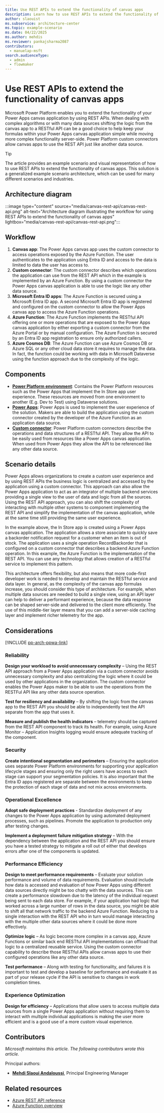 ```yaml
---
title: Use REST APIs to extend the functionality of canvas apps
description: Learn how to use REST APIs to extend the functionality of canvas apps
author: slaouist
ms.subservice: architecture-center
ms.topic: example-scenario
ms.date: 04/22/2025
ms.author: mehdis
ms.reviewer: pankajsharma2087
contributors: 
  - manuelap-msft
search.audienceType: 
  - admin
  - flowmaker
---
```


# Use REST APIs to extend the functionality of canvas apps

Microsoft Power Platform enables you to extend the functionality of your Power Apps canvas application by using REST APIs. When dealing with complex algorithms or with many data sources shifting the logic from the canvas app to a RESTful API can be a good choice to help keep your formulas within your  Power Apps canvas application simple while moving more complex functionality server-side. Power Platform custom connectors allow canvas apps to use the REST API just like another data source.

> [!TIP]
> The article provides an example scenario and visual representation of how to use REST APIs to extend the functionality of canvas apps. This solution is a generalized example scenario architecture, which can be used for many different scenarios and industries.

## Architecture diagram

:::image type="content" source="media/canvas-rest-api/canvas-rest-api.png" alt-text="Architecture diagram illustrating the workflow for using REST APIs to extend the functionality of canvas apps" lightbox="media/canvas-rest-api/canvas-rest-api.png":::

## Workflow

1. **Canvas app**: The Power Apps canvas app uses the custom connector to access operations exposed by the Azure Function. The user authenticates to the application using Entra ID and access to the data is limited to data the user has access to.
1. **Custom connector**: The custom connector describes which operations the application can use from the REST API which in the example is implemented by an Azure Function. By using a custom connector the Power Apps canvas application  is able to use the logic like any other data source.
1. **Microsoft Entra ID apps**: The Azure Function is secured using a Microsoft Entra ID app. A second Microsoft Entra ID app is registered and configured on the custom connector to allow the Power Apps canvas app to access the Azure Function operations.
1. **Azure Function**: The Azure Function implements the RESTful API offering one or more operations that are exposed to the Power Apps canvas application by either exporting a custom connector from the Azure Portal or by manual configuration. The Azure Function is secured by an Entra ID app registration to ensure only authorized callers.
1. **Azure Cosmos DB**: The Azure Function can use Azure Cosmos DB or Azure SQL or any other cloud data store it requires to manage the data. In fact, the function could be working with data in Microsoft Dataverse using the function approach  due to the complexity of the logic.

## Components

- **[Power Platform environment](/power-platform/admin/environments-overview)**: Contains the Power Platform resources such as the Power Apps that implement the In Store app user experience. These resources are moved from one environment to another (E.g. Dev to Test) using Dataverse solutions.
- **[Power Apps](/power-apps/)**: Power Apps is used to implement the user experience of the solution. Makers are able to build the application using the custom connector created by the developer of the Azure Function as an application data source.  
- **[Custom connector](/connectors/custom-connectors/)**: Power Platform custom connectors describe the operations and data structures of a RESTful API. They allow the API to be easily used from resources like a Power Apps canvas application. When used from Power Apps they allow the API to be referenced like any other data source.

## Scenario details

Power Apps allows organizations to create a custom user experience and by using REST APIs the business logic is centralized and accessed by the application using a custom connector. This approach can also allow the Power Apps application to act as an integrator of multiple backend services providing a single view to the user of data and logic from all the sources. Using the REST API approach, you can also shift the complexity of interacting with multiple other systems to component implementing the REST API and simplify the implementation of the canvas application, while at the same time still providing the same user experience.

In the example above, the In Store app is created using a Power Apps canvas application. The application allows a store associate to quickly save a backorder notification request for a customer when an item is out of stock. The application uses a single operation RecordBackorder that is configured on a custom connector that describes a backend Azure Function operation. In this example, the Azure Function is the implementation of the REST API. You can use any technology that allows creation of a RESTful service to implement this pattern.

This architecture offers flexibility, but also means that more code-first developer work is needed to develop and maintain the RESTful service and data layer. In general, as the complexity of the canvas app formulas increase, you should consider this type of architecture. For example, when multiple data sources are needed to build a single view, using an API layer can help to deliver a performant experience, because the data response can be shaped server-side and delivered to the client more efficiently. The use of this middle-tier layer means that you can add a server-side caching layer and implement richer telemetry for the app.

## Considerations

[!INCLUDE [pp-arch-ppwa-link](../../includes/pp-arch-ppwa-link.md)]

### Reliability

**Design your workload to avoid unnecessary complexity** – Using the REST API approach from a Power Apps application via a custom connector avoids unnecessary complexity and also centralizing the logic where it could be used by other applications in the organization. The custom connector enables the Power Apps maker to be able to use the operations from the RESTFul API like any other data source operation.

**Test for resiliency and availability** – By shifting the logic from the canvas app to the REST API you should be able to independently test the API separate from the app that uses it.

**Measure and publish the health indicators** – telemetry should be captured from the REST API component to track its health. For example, using Azure Monitor – Application Insights logging would ensure adequate tracking of the component.

### Security

**Create intentional segmentation and perimeters** – Ensuring the application uses separate Power Platform environments for supporting your application lifecycle stages and ensuring only the right users have access to each stage can support your segmentation policies. It is also important that the Entra ID apps registered are separate between the environments to keep the protection of each stage of data and not mix across environments.

### Operational Excellence

**Adopt safe deployment practices** - Standardize deployment of any changes to the Power Apps application by using automated deployment processes, such as pipelines. Promote the application to production only after testing changes. 

**Implement a deployment failure mitigation strategy** – With the dependency between the application and the REST API you should ensure you have a tested strategy to mitigate a roll out of either that develops errors after one of the components is updated.

### Performance Efficiency

**Design to meet performance requirements** – Evaluate your solution performance and volume of data requirements.  Evaluation should include how data is accessed and evaluation of how Power Apps using different data sources directly might be too chatty with the data sources. This can create a performance slowdown due to the latency of the individual request being sent to each data store.  For example, if your application had logic that worked across a large number of rows in the data source, you might be able to shift all that network traffic to the backend Azure Function. Reducing to a single interaction with the REST API who in turn would manage interacting with the multiple other data sources where it could be done more effectively.

**Optimize logic** – As logic become more complex in a canvas app, Azure Functions or similar back end RESTful API implementations can offload that logic to a centralized reusable service. Using the custom connector capability to describe those RESTful APIs allow canvas apps to use their configured operations like any other data source.

**Test performance** – Along with testing for functionality, and failures it is important to test and develop a baseline for performance and evaluate it as part of your release cycle if the API is sensitive to changes in work completion times.

### Experience Optimization

**Design for efficiency** – Applications that allow users to access  multiple data sources from a single Power Apps application without requiring them to interact with multiple individual applications is making the user more efficient and is a good use of a more custom visual experience.

## Contributors

_Microsoft maintains this article. The following contributors wrote this article._

Principal authors:

- **[Mehdi Slaoui Andaloussi](https://www.linkedin.com/in/mehdi-slaoui-andaloussi-7450772/)**, Principal Engineering Manager

## Related resources

- [Azure REST API reference](/rest/api/azure/)
- [Azure Function overview](/azure/azure-functions/functions-overview?pivots=programming-language-csharp)
